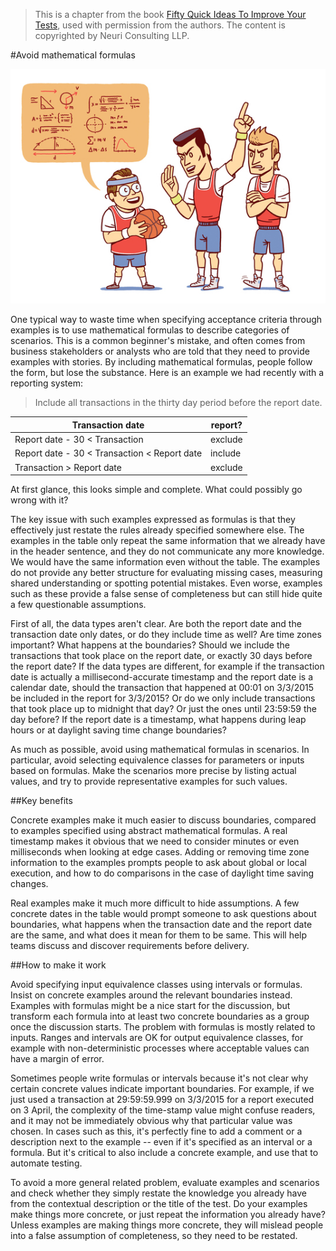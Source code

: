 > This is a chapter from the book [Fifty Quick Ideas To Improve Your Tests](http://fiftyquickideas.com/fifty-quick-ideas-to-improve-your-tests/), used with permission from the authors. The content is copyrighted by Neuri Consulting LLP. 

#Avoid mathematical formulas 

![](images/avoid_mathematical_formulas_novo.jpg)

One typical way to waste time when specifying acceptance criteria through
examples is to use mathematical formulas to describe categories of scenarios.
This is a common beginner's mistake, and often comes from business stakeholders
or analysts who are told that they need to provide examples with stories. By
including mathematical formulas, people follow the form, but lose the
substance. Here is an example we had recently with a reporting system:

> Include all transactions in the thirty day period before the report date. 

|Transaction date                             | report? |
|---------------------------------------------|---------|
|Report date - 30 < Transaction               | exclude |
|Report date - 30 < Transaction < Report date | include |
|Transaction > Report date                    | exclude |

At first glance, this looks simple and complete. What could possibly go wrong
with it?

The key issue with such examples expressed as formulas is that they effectively
just restate the rules already specified somewhere else. The examples in the
table only repeat the same information that we already have in the header
sentence, and they do not communicate any more knowledge. We would have the
same information even without the table. The examples do not provide any better
structure for evaluating missing cases, measuring shared understanding or
spotting potential mistakes. Even worse, examples such as these provide a false
sense of completeness but can still hide quite a few questionable assumptions. 

First of all, the data types aren't clear. Are both the report date and the
transaction date only dates, or do they include time as well? Are time zones
important? What happens at the boundaries? Should we include the transactions
that took place on the report date, or exactly 30 days before the report date?
If the data types are different, for example if the transaction date is
actually a millisecond-accurate timestamp and the report date is a calendar
date, should the transaction that happened at 00:01 on 3/3/2015 be included in
the report for 3/3/2015? Or do we only include transactions that took place up
to midnight that day? Or just the ones until 23:59:59 the day before? If the
report date is a timestamp, what happens during leap hours or at daylight
saving time change boundaries?

As much as possible, avoid using mathematical formulas in scenarios. In
particular, avoid selecting equivalence classes for parameters or inputs based
on formulas. Make the scenarios more precise by listing actual values, and try
to provide representative examples for such values.

##Key benefits

Concrete examples make it much easier to discuss boundaries, compared to
examples specified using abstract mathematical formulas. A real timestamp makes
it obvious that we need to consider minutes or even milliseconds when looking
at edge cases. Adding or removing time zone information to the examples prompts
people to ask about global or local execution, and how to do comparisons in the
case of daylight time saving changes.

Real examples make it much more difficult to hide assumptions. A few concrete
dates in the table would prompt someone to ask questions about boundaries, what
happens when the transaction date and the report date are the same, and what
does it mean for them to be same. This will help teams discuss and discover
requirements before delivery.

##How to make it work

Avoid specifying input equivalence classes using intervals or formulas. Insist
on concrete examples around the relevant boundaries instead. Examples with
formulas might be a nice start for the discussion, but transform each formula
into at least two concrete boundaries as a group once the discussion starts. The
problem with formulas is mostly related to inputs. Ranges and intervals are OK
for output equivalence classes, for example with non-deterministic processes
where acceptable values can have a margin of error.

Sometimes people write formulas or intervals because it's not clear why certain
concrete values indicate important boundaries. For example, if we just used a
transaction at 29:59:59.999 on 3/3/2015 for a report executed on 3 April, the
complexity of the time-stamp value might confuse readers, and it may not be
immediately obvious why that particular value was chosen. In cases such as
this, it's perfectly fine to add a comment or a description next to the example
-- even if it's specified as an interval or a formula. But it's critical to
also include a concrete example, and use that to automate testing.

To avoid a more general related problem, evaluate examples and scenarios and
check whether they simply restate the knowledge you already have from the
contextual description or the title of the test. Do your examples make things
more concrete, or just repeat the information you already have? Unless examples
are making things more concrete, they will mislead people into a false
assumption of completeness, so they need to be restated.
